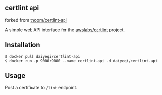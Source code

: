 ## certlint api

forked from [thoom/certlint-api](https://github.com/thoom/certlint-api)

A simple web API interface for the [awslabs/certlint](https://github.com/awslabs/certlint.git) project.


## Installation

```console
$ docker pull daiyeqi/certlint-api
$ docker run -p 9000:9000 --name certlint-api -d daiyeqi/certlint-api
```
## Usage

Post a certificate to `/lint` endpoint.

